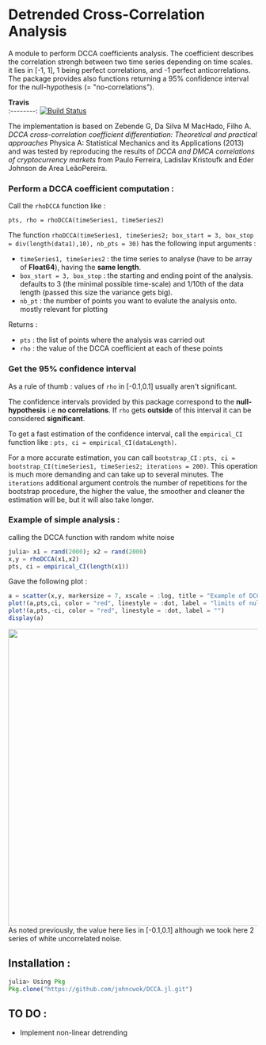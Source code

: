 Detrended Cross-Correlation Analysis
=================================================

A module to perform DCCA coefficients analysis. The coefficient describes the correlation strengh between two time series depending on time scales. it lies in [-1, 1], 1 being perfect correlations, and -1 perfect anticorrelations.\
The package provides also functions returning a 95% confidence interval for the null-hypothesis (= "no-correlations"). 

 **Travis**     
:--------:
[![Build Status](https://travis-ci.com/johncwok/DCCA.jl.svg?branch=master)](https://travis-ci.com/johncwok/DCCA.jl)

The implementation is based on 
Zebende G, Da Silva M MacHado, Filho A. *DCCA cross-correlation coefficient differentiation: Theoretical and practical approaches* Physica A: Statistical Mechanics and its Applications
(2013)
and was tested by reproducing the results of _DCCA and DMCA correlations of cryptocurrency markets_ from
Paulo Ferreira,
Ladislav Kristoufk and Eder Johnson de Area LeãoPereira.

### Perform a DCCA coefficient computation :

Call the ```rhoDCCA``` function like :
```
pts, rho = rhoDCCA(timeSeries1, timeSeries2)
```

The function ```rhoDCCA(timeSeries1, timeSeries2; box_start = 3, box_stop = div(length(data1),10), nb_pts = 30)``` has the following input arguments :
* ```timeSeries1, timeSeries2``` : the time series to analyse (have to be array of **Float64**), having the **same length**.
* ```box_start = 3, box_stop``` : the starting and ending point of the analysis. defaults to 3 (the minimal possible time-scale) and 1/10th of the data length (passed this size the variance gets big).
* ```nb_pt``` : the number of points you want to evalute the analysis onto. mostly relevant for plotting

Returns :
* ```pts``` : the list of points where the analysis was carried out
* ```rho``` : the value of the DCCA coefficient at each of these points

### Get the 95% confidence interval
As a rule of thumb : values of ```rho``` in [-0.1,0.1] usually aren't significant.

The confidence intervals provided by this package correspond to the **null-hypothesis** i.e **no correlations**. If ```rho``` gets **outside** of this interval it can be considered **significant**.

To get a fast estimation of the confidence interval, call the ```empirical_CI``` function like : ```pts, ci = empirical_CI(dataLength)```. 

For a more accurate estimation, you can call ```bootstrap_CI``` : ```pts, ci = bootstrap_CI(timeSeries1, timeSeries2; iterations = 200)```. This operation is much more demanding and can take up to several minutes. The ```iterations``` additional argument controls the number of repetitions for the bootstrap procedure, the higher the value, the smoother and cleaner the estimation will be, but it will also take longer.

### Example of simple analysis :

calling the DCCA function with random white noise

```julia
julia> x1 = rand(2000); x2 = rand(2000)
x,y = rhoDCCA(x1,x2)
pts, ci = empirical_CI(length(x1))
```
Gave the following plot :

```julia
a = scatter(x,y, markersize = 7, xscale = :log, title = "Example of DCCA analysis : \n Correlations between two white noise time series", label = "rho coefficients", xlabel = "window sizes", ylabel = "Correlation strengh")
plot!(a,pts,ci, color = "red", linestyle = :dot, label = "limits of null-hypothesis")
plot!(a,pts,-ci, color = "red", linestyle = :dot, label = "")
display(a)
```
<img src="https://user-images.githubusercontent.com/34754896/71250144-34804000-231f-11ea-912b-d2bdbacfd22b.JPG" width="600">
As noted previously, the value here lies in [-0.1,0.1] although we took here 2 series of white uncorrelated noise.

## Installation :
 ```julia
julia> Using Pkg
 Pkg.clone("https://github.com/johncwok/DCCA.jl.git")
 ```
  


TO DO :
------------
- Implement non-linear detrending
